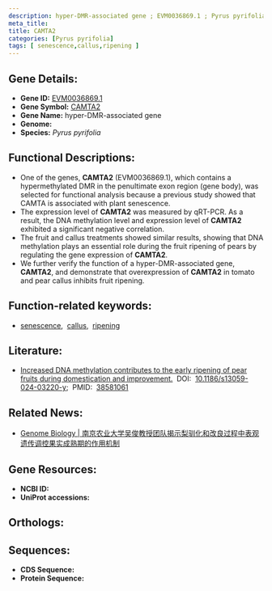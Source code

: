 ```yaml
---
description: hyper-DMR-associated gene ; EVM0036869.1 ; Pyrus pyrifolia
meta_title:
title: CAMTA2
categories: [Pyrus pyrifolia]
tags: [ senescence,callus,ripening ]
---
```


## Gene Details:
- **Gene ID:** [EVM0036869.1]()
- **Gene Symbol:** <u>CAMTA2</u>
- **Gene Name:** hyper-DMR-associated gene
- **Genome:** 
- **Species:** *Pyrus pyrifolia*

## Functional Descriptions:
   - One of the genes, **CAMTA2** (EVM0036869.1), which contains a hypermethylated DMR in the penultimate exon region (gene body), was selected for functional analysis because a previous study showed that CAMTA is associated with plant senescence.
   - The expression level of **CAMTA2** was measured by qRT-PCR. As a result, the DNA methylation level and expression level of **CAMTA2** exhibited a significant negative correlation.
   - The fruit and callus treatments showed similar results, showing that DNA methylation plays an essential role during the fruit ripening of pears by regulating the gene expression of **CAMTA2**.
   - We further verify the function of a hyper-DMR-associated gene, **CAMTA2**, and demonstrate that overexpression of **CAMTA2** in tomato and pear callus inhibits fruit ripening.

## Function-related keywords:
   - [senescence](/tags/senescence/),&nbsp;&nbsp;[callus](/tags/callus/),&nbsp;&nbsp;[ripening](/tags/ripening/)

## Literature:
   - [Increased DNA methylation contributes to the early ripening of pear fruits during domestication and improvement.](https://www.doi.org/10.1186/s13059-024-03220-y)&nbsp;&nbsp;DOI:&nbsp;&nbsp;[10.1186/s13059-024-03220-y](https://www.doi.org/10.1186/s13059-024-03220-y);&nbsp;&nbsp;PMID:&nbsp;&nbsp;[38581061](https://pubmed.ncbi.nlm.nih.gov/38581061/)

## Related News:
   - [Genome Biology | 南京农业大学吴俊教授团队揭示梨驯化和改良过程中表观遗传调控果实成熟期的作用机制](https://mp.weixin.qq.com/s?__biz=MzIyOTY2NDYyNQ==&mid=2247596814&idx=1&sn=8dec4ccdfa521036d47030245d428390&chksm=e9041a52bd6a41c35e20e9f8dd7bdfd1598ce7261a55e615e7b2ea84c4516b98e45f0a3b1cbf&scene=27#wechat_redirect)

## Gene Resources:
- **NCBI ID:**  [](https://www.ncbi.nlm.nih.gov/search/all/?term=)
- **UniProt accessions:**  [](https://www.uniprot.org/uniprotkb//entry)

## Orthologs:

## Sequences:
- **CDS Sequence:**
- **Protein Sequence:**
